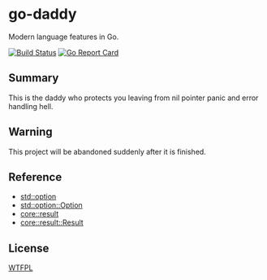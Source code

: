 # go-daddy
Modern language features in Go.

[![Build Status](https://travis-ci.org/realityone/go-daddy.svg?branch=master)](https://travis-ci.org/realityone/go-daddy)
[![Go Report Card](https://goreportcard.com/badge/github.com/realityone/go-daddy)](https://goreportcard.com/report/github.com/realityone/go-daddy)

## Summary

This is the daddy who protects you leaving from nil pointer panic and error handling hell.

## Warning

This project will be abandoned suddenly after it is finished.

## Reference

- [std::option](https://doc.rust-lang.org/std/option/)
- [std::option::Option](https://doc.rust-lang.org/std/option/enum.Option.html)
- [core::result](https://doc.rust-lang.org/std/result/)
- [core::result::Result](https://doc.rust-lang.org/core/result/enum.Result.html)

## License

[WTFPL](https://en.wikipedia.org/wiki/WTFPL)
